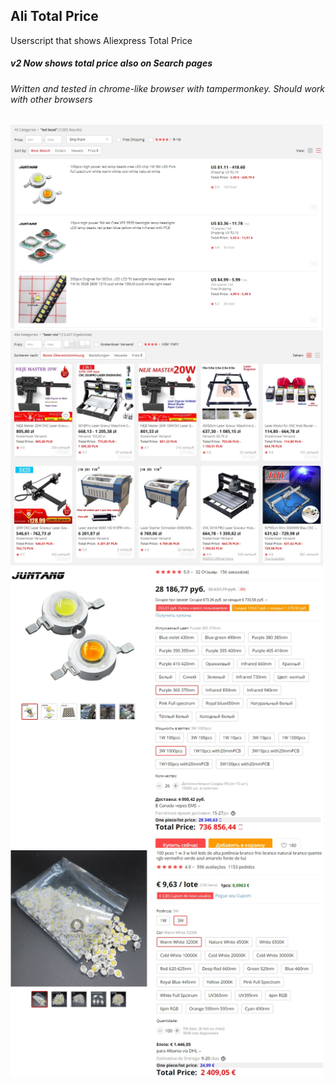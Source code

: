 ## Ali Total Price
Userscript that shows Aliexpress Total Price
##### v2 Now shows total price also on Search pages
###### Written and tested in chrome-like browser with tampermonkey. Should work with other browsers 

<img src="images/20200225_16-23-54.jpg" width="500">
<img src="images/20200225_16-25-55.jpg" width="500">
<img src="images/20200225_16-34-41.jpg" width="500">
<img src="images/20200225_16-37-26.jpg" width="500">

